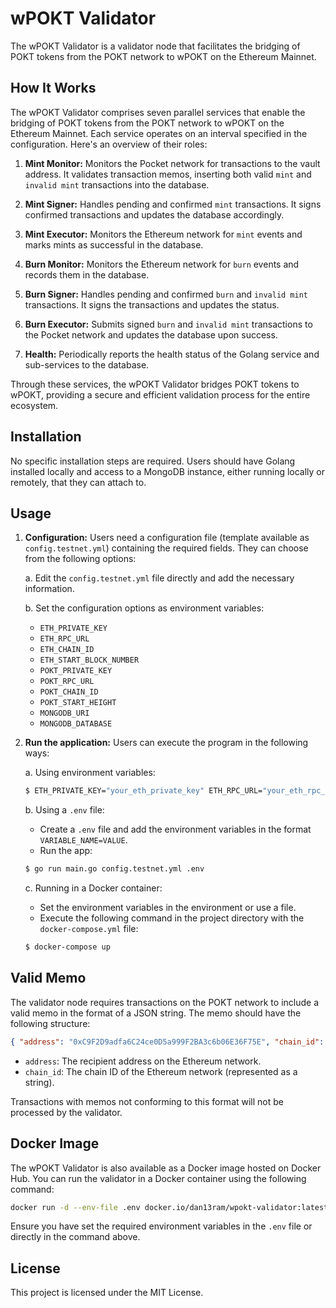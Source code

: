 # wPOKT Validator

The wPOKT Validator is a validator node that facilitates the bridging of POKT tokens from the POKT network to wPOKT on the Ethereum Mainnet. 

## How It Works

The wPOKT Validator comprises seven parallel services that enable the bridging of POKT tokens from the POKT network to wPOKT on the Ethereum Mainnet. Each service operates on an interval specified in the configuration. Here's an overview of their roles:

1. **Mint Monitor:**
   Monitors the Pocket network for transactions to the vault address. It validates transaction memos, inserting both valid `mint` and `invalid mint` transactions into the database.

2. **Mint Signer:**
   Handles pending and confirmed `mint` transactions. It signs confirmed transactions and updates the database accordingly.

3. **Mint Executor:**
   Monitors the Ethereum network for `mint` events and marks mints as successful in the database.

4. **Burn Monitor:**
   Monitors the Ethereum network for `burn` events and records them in the database.

5. **Burn Signer:**
   Handles pending and confirmed `burn` and `invalid mint` transactions. It signs the transactions and updates the status.

6. **Burn Executor:**
   Submits signed `burn` and `invalid mint` transactions to the Pocket network and updates the database upon success.

7. **Health:**
   Periodically reports the health status of the Golang service and sub-services to the database.

Through these services, the wPOKT Validator bridges POKT tokens to wPOKT, providing a secure and efficient validation process for the entire ecosystem.

## Installation

No specific installation steps are required. Users should have Golang installed locally and access to a MongoDB instance, either running locally or remotely, that they can attach to.

## Usage

1. **Configuration:**
   Users need a configuration file (template available as `config.testnet.yml`) containing the required fields. They can choose from the following options:

    a. Edit the `config.testnet.yml` file directly and add the necessary information.

    b. Set the configuration options as environment variables:

    - `ETH_PRIVATE_KEY`
    - `ETH_RPC_URL`
    - `ETH_CHAIN_ID`
    - `ETH_START_BLOCK_NUMBER`
    - `POKT_PRIVATE_KEY`
    - `POKT_RPC_URL`
    - `POKT_CHAIN_ID`
    - `POKT_START_HEIGHT`
    - `MONGODB_URI`
    - `MONGODB_DATABASE`

2. **Run the application:**
   Users can execute the program in the following ways:

    a. Using environment variables:

    ```bash
    $ ETH_PRIVATE_KEY="your_eth_private_key" ETH_RPC_URL="your_eth_rpc_url" ... go run main.go config.testnet.yml
    ```

    b. Using a `.env` file:

    - Create a `.env` file and add the environment variables in the format `VARIABLE_NAME=VALUE`.
    - Run the app:

    ```bash
    $ go run main.go config.testnet.yml .env
    ```

    c. Running in a Docker container:

    - Set the environment variables in the environment or use a file.
    - Execute the following command in the project directory with the `docker-compose.yml` file:

    ```bash
    $ docker-compose up
    ```

## Valid Memo

The validator node requires transactions on the POKT network to include a valid memo in the format of a JSON string. The memo should have the following structure:

```json
{ "address": "0xC9F2D9adfa6C24ce0D5a999F2BA3c6b06E36F75E", "chain_id": "5" }
```

-   `address`: The recipient address on the Ethereum network.
-   `chain_id`: The chain ID of the Ethereum network (represented as a string).

Transactions with memos not conforming to this format will not be processed by the validator.

## Docker Image

The wPOKT Validator is also available as a Docker image hosted on Docker Hub. You can run the validator in a Docker container using the following command:

```bash
docker run -d --env-file .env docker.io/dan13ram/wpokt-validator:latest
```

Ensure you have set the required environment variables in the `.env` file or directly in the command above.

## License

This project is licensed under the MIT License.
